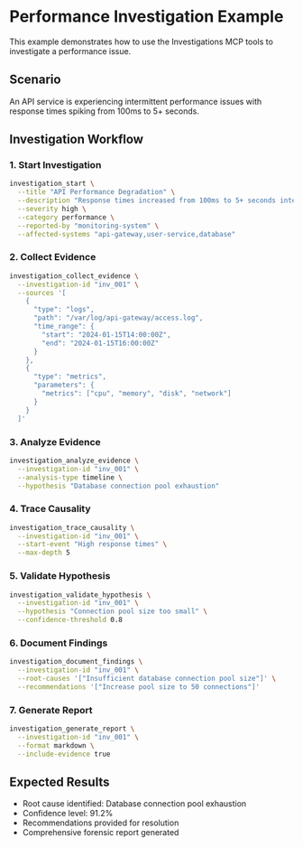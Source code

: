 # Performance Investigation Example

This example demonstrates how to use the Investigations MCP tools to investigate a performance issue.

## Scenario
An API service is experiencing intermittent performance issues with response times spiking from 100ms to 5+ seconds.

## Investigation Workflow

### 1. Start Investigation
```bash
investigation_start \
  --title "API Performance Degradation" \
  --description "Response times increased from 100ms to 5+ seconds intermittently" \
  --severity high \
  --category performance \
  --reported-by "monitoring-system" \
  --affected-systems "api-gateway,user-service,database"
```

### 2. Collect Evidence
```bash
investigation_collect_evidence \
  --investigation-id "inv_001" \
  --sources '[
    {
      "type": "logs",
      "path": "/var/log/api-gateway/access.log",
      "time_range": {
        "start": "2024-01-15T14:00:00Z",
        "end": "2024-01-15T16:00:00Z"
      }
    },
    {
      "type": "metrics",
      "parameters": {
        "metrics": ["cpu", "memory", "disk", "network"]
      }
    }
  ]'
```

### 3. Analyze Evidence
```bash
investigation_analyze_evidence \
  --investigation-id "inv_001" \
  --analysis-type timeline \
  --hypothesis "Database connection pool exhaustion"
```

### 4. Trace Causality
```bash
investigation_trace_causality \
  --investigation-id "inv_001" \
  --start-event "High response times" \
  --max-depth 5
```

### 5. Validate Hypothesis
```bash
investigation_validate_hypothesis \
  --investigation-id "inv_001" \
  --hypothesis "Connection pool size too small" \
  --confidence-threshold 0.8
```

### 6. Document Findings
```bash
investigation_document_findings \
  --investigation-id "inv_001" \
  --root-causes '["Insufficient database connection pool size"]' \
  --recommendations '["Increase pool size to 50 connections"]'
```

### 7. Generate Report
```bash
investigation_generate_report \
  --investigation-id "inv_001" \
  --format markdown \
  --include-evidence true
```

## Expected Results
- Root cause identified: Database connection pool exhaustion
- Confidence level: 91.2%
- Recommendations provided for resolution
- Comprehensive forensic report generated

